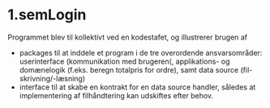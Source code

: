 # 1.semLogin

Programmet blev til kollektivt ved en kodestafet, og illustrerer brugen af
- packages til at inddele et program i de tre overordende ansvarsområder: userinterface (kommunikation med brugeren(, applikations- og domænelogik (f.eks. beregn totalpris for ordre), samt data source (fil-skrivning/-læsning)
- interface til at skabe en kontrakt for en data source handler, således at implementering af filhåndtering kan udskiftes efter behov.
